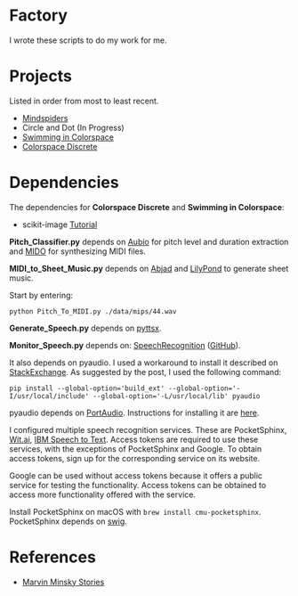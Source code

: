 # Factory

I wrote these scripts to do my work for me.

# Projects

Listed in order from most to least recent.

- [Mindspiders](https://soundcloud.com/mokogobo/mindspiders)
- Circle and Dot (In Progress)
- [Swimming in Colorspace](http://swimming-in-colorspace.tumblr.com/)
- [Colorspace Discrete](http://colorspace-discrete.tumblr.com/)

# Dependencies

The dependencies for **Colorspace Discrete** and **Swimming in Colorspace**:

- scikit-image [Tutorial](http://www.scipy-lectures.org/packages/scikit-image/)

**Pitch_Classifier.py** depends on [Aubio](https://aubio.org/) for pitch level and
duration extraction and [MIDO](https://mido.readthedocs.io/) for synthesizing
MIDI files.

**MIDI_to_Sheet_Music.py** depends on
[Abjad](http://www.projectabjad.org/) and
[LilyPond](http://lilypond.org/index.html) to generate sheet music.

Start by entering:

`python Pitch_To_MIDI.py ./data/mips/44.wav`

**Generate_Speech.py** depends on [pyttsx](https://github.com/parente/pyttsx).

**Monitor_Speech.py** depends on:
[SpeechRecognition](https://pypi.python.org/pypi/SpeechRecognition/)
([GitHub](https://github.com/Uberi/speech_recognition)).

It also depends on pyaudio. I used a workaround to install it described on
[StackExchange](http://stackoverflow.com/questions/33513522/when-installing-pyaudio-pip-cannot-find-portaudio-h-in-usr-local-include).
As suggested by the post, I used the following command:

`pip install --global-option='build_ext' --global-option='-I/usr/local/include' --global-option='-L/usr/local/lib' pyaudio`

pyaudio depends on [PortAudio](http://portaudio.com/). Instructions for installing
it are [here](http://portaudio.com/docs/v19-doxydocs/compile_mac_coreaudio.html).

I configured multiple speech recognition services. These are PocketSphinx,
[Wit.ai](https://wit.ai/), [IBM Speech to Text](http://www.ibm.com/smarterplanet/us/en/ibmwatson/developercloud/speech-to-text.html).
Access tokens are required to use these services, with the exceptions of
PocketSphinx and Google. To obtain access tokens, sign up for the corresponding
service on its website.

Google can be used without access tokens because it offers a public service for
testing the functionality. Access tokens can be obtained to access more
functionality offered with the service.

Install PocketSphinx on macOS with `brew install cmu-pocketsphinx`.
PocketSphinx depends on [swig](http://macappstore.org/swig/).

# References

- [Marvin Minsky Stories](https://www.youtube.com/watch?v=xiUuQSCR4h8)
